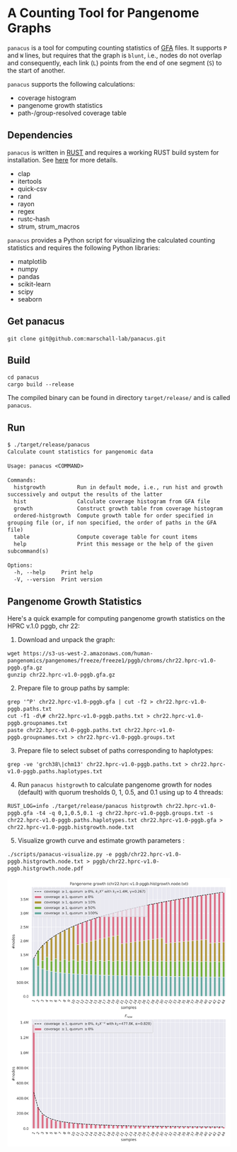 # A Counting Tool for Pangenome Graphs

`panacus` is a tool for computing counting statistics of [GFA](https://github.com/GFA-spec/GFA-spec/blob/master/GFA1.md) files. It supports `P` and
`W` lines, but requires that the graph is `blunt`, i.e., nodes do not overlap and consequently, each link (`L`) points from the end of one segment
(`S`) to the start of another.

`panacus` supports the following calculations:

- coverage histogram
- pangenome growth statistics
- path-/group-resolved coverage table

## Dependencies

`panacus` is written in [RUST](https://www.rust-lang.org/) and requires a working RUST build system for installation. See [here](https://www.rust-lang.org/tools/install) for more details.

- clap
- itertools
- quick-csv
- rand
- rayon
- regex
- rustc-hash
- strum, strum_macros

`panacus` provides a Python script for visualizing the calculated counting statistics and requires the following Python libraries:

- matplotlib
- numpy
- pandas
- scikit-learn
- scipy
- seaborn

## Get panacus

```shell
git clone git@github.com:marschall-lab/panacus.git
```

## Build

```shell
cd panacus
cargo build --release
```

The compiled binary can be found in directory `target/release/` and is called `panacus`.

## Run

```console
$ ./target/release/panacus
Calculate count statistics for pangenomic data

Usage: panacus <COMMAND>

Commands:
  histgrowth          Run in default mode, i.e., run hist and growth successively and output the results of the latter
  hist                Calculate coverage histogram from GFA file
  growth              Construct growth table from coverage histogram
  ordered-histgrowth  Compute growth table for order specified in grouping file (or, if non specified, the order of paths in the GFA file)
  table               Compute coverage table for count items
  help                Print this message or the help of the given subcommand(s)

Options:
  -h, --help     Print help
  -V, --version  Print version
```

## Pangenome Growth Statistics

Here's a quick example for computing pangenome growth statistics on the HPRC v.1.0 pggb, chr 22: 

1. Download and unpack the graph:
```shell
wget https://s3-us-west-2.amazonaws.com/human-pangenomics/pangenomes/freeze/freeze1/pggb/chroms/chr22.hprc-v1.0-pggb.gfa.gz
gunzip chr22.hprc-v1.0-pggb.gfa.gz
```
2. Prepare file to group paths by sample:
```shell
grep '^P' chr22.hprc-v1.0-pggb.gfa | cut -f2 > chr22.hprc-v1.0-pggb.paths.txt
cut -f1 -d\# chr22.hprc-v1.0-pggb.paths.txt > chr22.hprc-v1.0-pggb.groupnames.txt
paste chr22.hprc-v1.0-pggb.paths.txt chr22.hprc-v1.0-pggb.groupnames.txt > chr22.hprc-v1.0-pggb.groups.txt
```
3. Prepare file to select subset of paths corresponding to haplotypes:
```shell
grep -ve 'grch38\|chm13' chr22.hprc-v1.0-pggb.paths.txt > chr22.hprc-v1.0-pggb.paths.haplotypes.txt
```
4. Run `panacus histgrowth` to calculate pangenome growth for nodes (default) with quorum tresholds 0, 1, 0.5, and 0.1 using up to 4 threads:
```shell
RUST_LOG=info ./target/release/panacus histgrowth chr22.hprc-v1.0-pggb.gfa -t4 -q 0,1,0.5,0.1 -g chr22.hprc-v1.0-pggb.groups.txt -s chr22.hprc-v1.0-pggb.paths.haplotypes.txt chr22.hprc-v1.0-pggb.gfa > chr22.hprc-v1.0-pggb.histgrowth.node.txt
```
5. Visualize growth curve and estimate growth parameters :
```shell
./scripts/panacus-visualize.py -e pggb/chr22.hprc-v1.0-pggb.histgrowth.node.txt > pggb/chr22.hprc-v1.0-pggb.histgrowth.node.pdf
```

![ nodes in hprc-v1.0-pggb.gfa](docs/chr22.hprc-v1.0-pggb.histgrowth.node.png?raw=true "pangenome growth statistics on the HPRC v.1.0 pggb, chr 22")


